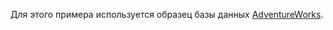   Для этого примера используется образец базы данных [AdventureWorks](http://msftdbprodsamples.codeplex.com/).
 